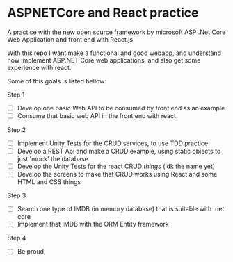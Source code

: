 # ASPNETCore and React practice 
A practice with the new open source framework by microsoft ASP .Net Core Web Application and front end with React.js

With this repo I want make a functional and good webapp, and understand how implement ASP.NET Core web applications, and also get some experience with react.

Some of this goals is listed bellow:

Step 1
- [ ] Develop one basic Web API to be consumed by front end as an example
- [ ] Consume that basic web API in the front end with react

Step 2
- [ ] Implement Unity Tests for the CRUD services, to use TDD practice
- [ ] Develop a REST Api and make a CRUD example, using static objects to just 'mock' the database
- [ ] Develop the Unity Tests for the react CRUD _things_ (idk the name yet)
- [ ] Develop the screens to make that CRUD works using React and some HTML and CSS things

Step 3
- [ ] Search one type of IMDB (in memory database) that is suitable with .net core
- [ ] Implement that IMDB with the ORM Entity framework

Step 4
- [ ] Be proud
